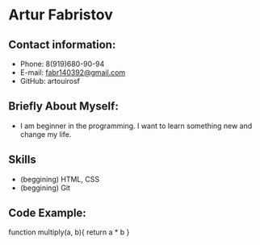 # Artur Fabristov

## Contact information:
* Phone: 8(919)680-90-94
* E-mail: fabr140392@gmail.com
* GitHub: artouirosf

## Briefly About Myself:

* I am beginner in the programming. I want to learn something new and change my life.

## Skills

* (beggining) HTML, CSS
* (beggining) Git

## Code Example:

function multiply(a, b){
return a * b
}